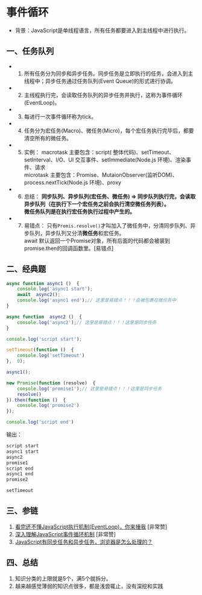 # 事件循环
* 背景：JavaScript是单线程语言，所有任务都要进入到主线程中进行执行。

## 一、任务队列
* 1. 所有任务分为同步和异步任务。同步任务是立即执行的任务，会进入到主线程中；异步任务通过任务队列(Event Queue)的形式进行协调。
* 2. 主线程执行完，会读取任务队列的异步任务并执行，这称为事件循环(EventLoop)。
* 3. 每进行一次事件循环称为tick。
* 4. 任务分为宏任务(Macro)、微任务(Micro)，每个宏任务执行完毕后，都要清空所有的微任务。
* 5. 实例：
macrotask 主要包含：script( 整体代码)、setTimeout、setInterval、I/O、UI 交互事件、setImmediate(Node.js 环境)、渲染事件、请求  
microtask 主要包含：Promise、MutaionObserver(监听DOM)、process.nextTick(Node.js 环境)、proxy
* 6. 总结：
**同步队列、异步队列(宏任务、微任务) => 同步队列执行完，会读取异步队列（在执行下一个宏任务之前会执行清空微任务列表）。**  
**微任务队列是在执行宏任务执行过程中产生的。**
* 7. 易错点：
只有`Promis.resolve()`才叫加入了微任务中，分清同步队列、异步队列，异步队列又分清**微任务**和宏任务。  
await 默认返回一个Promise对象，所有后面的代码都会被装到promise.then的回调函数里。[易错点]

## 二、经典题
```js
async function async1 ()  {
    console.log('async1 start');
    await  async2();
    console.log('async1 end');// 这里是易错点！！！会被包裹在微任务中
}

async function  async2 ()  {
    console.log('async2');// 这里是易错点！！！这里是同步任务
}

console.log('script start');

setTimeout(function ()  {
    console.log('setTimeout')
},  0);

async1();

new Promise(function (resolve)  {
    console.log('promise1');// 这里是易错点！！！这里是同步任务
    resolve()
}).then(function ()  {
    console.log('promise2')
});

console.log('script end')
```
输出：
```js
script start
async1 start
async2
promise1
script end
async1 end
promise2

setTimeout
```

## 三、参链
1. [看完还不懂JavaScript执行机制(EventLoop)，你来捶我](https://juejin.cn/post/6992985462163898382) [非常赞]
2. [深入理解JavaScript事件循环机制](https://www.cnblogs.com/yugege/p/9598265.html) [非常赞]
3. [JavaScript有同步任务和异步任务，浏览器是怎么处理的？](https://www.cnblogs.com/songyao666/p/15405742.html)

## 四、总结
1. 知识分类的上限就是5个，满5个就拆分。
2. 越来越感觉薄弱的知识点很多，都是浅尝辄止，没有深挖和实践
